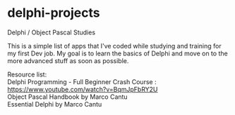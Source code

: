 # delphi-projects
Delphi / Object Pascal Studies

This is a simple list of apps that I've coded while studying and training for my first Dev job. My goal is to learn the basics of Delphi and move on to the more advanced stuff as soon as possible.

Resource list:  
Delphi Programming - Full Beginner Crash Course : https://www.youtube.com/watch?v=BqmJpFbRY2U  
Object Pascal Handbook by Marco Cantu  
Essential Delphi by Marco Cantu

